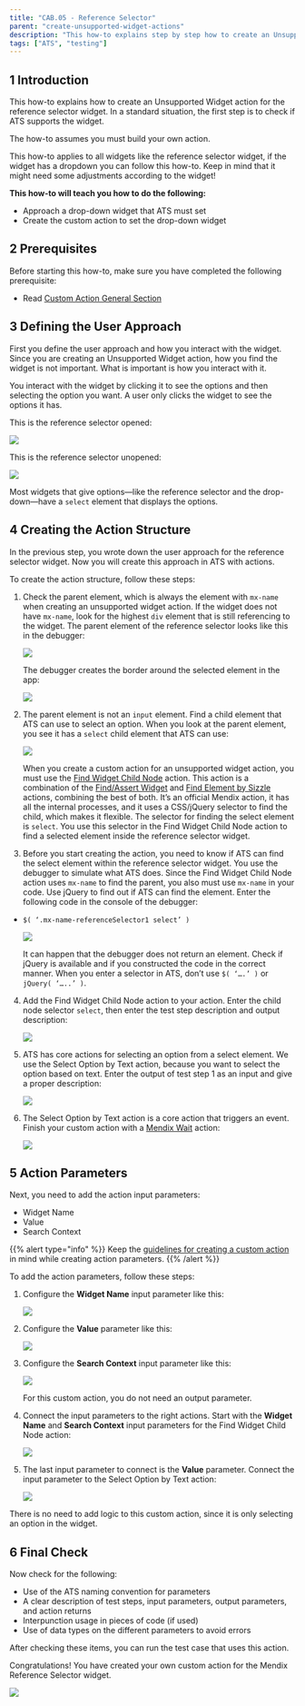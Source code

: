 ```yaml
---
title: "CAB.05 - Reference Selector"
parent: "create-unsupported-widget-actions"
description: "This how-to explains step by step how to create an Unsupported Widget action for the Mendix Reference Selector widget."
tags: ["ATS", "testing"]
---
```


## 1 Introduction

This how-to explains how to create an Unsupported Widget action for the reference selector widget. In a standard situation, the first step is to check if ATS supports the widget. 

The how-to assumes you must build your own action.

This how-to applies to all widgets like the reference selector widget, if the widget has a dropdown you can follow this how-to. Keep in mind that it might need some adjustments according to the widget!

**This how-to will teach you how to do the following:**

* Approach a drop-down widget that ATS must set
* Create the custom action to set the drop-down widget

## 2 Prerequisites

Before starting this how-to, make sure you have completed the following prerequisite:
 
* Read [Custom Action General Section](custom-action-general)

## 3 Defining the User Approach

First you define the user approach and how you interact with the widget. Since you are creating an Unsupported Widget action, how you find the widget is not important. What is important is how you interact with it.

You interact with the widget by clicking it to see the options and then selecting the option you want. A user only clicks the widget to see the options it has.

This is the reference selector opened:

![](attachments/create-unsupported-widget/cab-05-reference-selector/ref-selector-unopenend.png)

This is the reference selector unopened:

![](attachments/create-unsupported-widget/cab-05-reference-selector/ref-selector-openend.png)

Most widgets that give options—like the reference selector and the drop-down—have a `select` element that displays the options.

## 4 Creating the Action Structure

In the previous step, you wrote down the user approach for the reference selector widget. Now you will create this approach in ATS with actions.

To create the action structure, follow these steps:

1.  Check the parent element, which is always the element with `mx-name` when creating an unsupported widget action. If the widget does not have `mx-name`, look for the highest `div` element that is still referencing to the widget. The parent element of the reference selector looks like this in the debugger:

    ![](attachments/create-unsupported-widget/cab-05-reference-selector/ref-selector-parentelement.png)

    The debugger creates the border around the selected element in the app:

    ![](attachments/create-unsupported-widget/cab-05-reference-selector/ref-selector-parentelement-outlined.png)

2.  The parent element is not an `input` element. Find a child element that ATS can use to select an option. When you look at the parent element, you see it has a `select` child element that ATS can use:

    ![](attachments/create-unsupported-widget/cab-05-reference-selector/ref-selector-childelement-select.png)

    When you create a custom action for an unsupported widget action, you must use the [Find Widget Child Node](/ats/refguide/rg-version-1/find-widget-child-node) action. This action is a combination of the [Find/Assert Widget](/ats/refguide/rg-version-1/findassert-widget) and [Find Element by Sizzle](/ats/refguide/rg-version-1/find-element-by-sizzle) actions, combining the best of both. It’s an official Mendix action, it has all the internal processes, and it uses a CSS/jQuery selector to find the child, which makes it flexible. The selector for finding the select element is `select`. You use this selector in the Find Widget Child Node action to find a selected element inside the reference selector widget.
3.  Before you start creating the action, you need to know if ATS can find the select element within the reference selector widget. You use the debugger to simulate what ATS does. Since the Find Widget Child Node action uses `mx-name` to find the parent, you also must use `mx-name` in your code. Use jQuery to find out if ATS can find the element. Enter the following code in the console of the debugger:
  * `$( ‘.mx-name-referenceSelector1 select’ )`

    ![](attachments/create-unsupported-widget/cab-05-reference-selector/ref-selector-childelement-select-selector.png)

    It can happen that the debugger does not return an element. Check if jQuery is available and if you constructed the code in the correct manner. When you enter a selector in ATS, don’t use `$( ‘….’ )` or `jQuery( ‘…..’ )`.

4.  Add the Find Widget Child Node action to your action. Enter the child node selector `select`, then enter the test step description and output description:

    ![](attachments/create-unsupported-widget/cab-05-reference-selector/ref-selector-findwidgetchildnode-action.png)

5.  ATS has core actions for selecting an option from a select element. We use the Select Option by Text action, because you want to select the option based on text. Enter the output of test step 1 as an input and give a proper description:

    ![](attachments/create-unsupported-widget/cab-05-reference-selector/ref-selector-selectoptionbytext-action.png)

6.  The Select Option by Text action is a core action that triggers an event. Finish your custom action with a [Mendix Wait](/ats/refguide/rg-version-1/mendix-wait) action:

    ![](attachments/create-unsupported-widget/cab-05-reference-selector/ref-selector-mendixwait-action.png)

## 5 Action Parameters

Next, you need to add the action input parameters:

* Widget Name
* Value
* Search Context

{{% alert type="info" %}}
Keep the [guidelines for creating a custom action](/ats/bestpractices/bp-version-1/guidelines-custom-action-1) in mind while creating action parameters. 
{{% /alert %}}

To add the action parameters, follow these steps:

1.  Configure the **Widget Name** input parameter like this:

    ![](attachments/create-unsupported-widget/cab-05-reference-selector/ref-selector-widgetname-inputparameter.png)

2.  Configure the **Value** parameter like this:

    ![](attachments/create-unsupported-widget/cab-05-reference-selector/ref-selector-value-inputparameter.png)

3.  Configure the **Search Context** input parameter like this:

    ![](attachments/create-unsupported-widget/cab-05-reference-selector/ref-selector-searchcontext-inputparameter.png)

    For this custom action, you do not need an output parameter.

4.  Connect the input parameters to the right actions. Start with the **Widget Name** and **Search Context** input parameters for the Find Widget Child Node action:

    ![](attachments/create-unsupported-widget/cab-05-reference-selector/ref-selector-findwidgetchildnode-inputparameters.png)

5.  The last input parameter to connect is the **Value** parameter. Connect the input parameter to the Select Option by Text action:

    ![](attachments/create-unsupported-widget/cab-05-reference-selector/ref-selector-selectoptionbytext-inputparameters.png)

There is no need to add logic to this custom action, since it is only selecting an option in the widget.

## 6 Final Check

Now check for the following:

* Use of the ATS naming convention for parameters
* A clear description of test steps, input parameters, output parameters, and action returns
* Interpunction usage in pieces of code (if used)
* Use of data types on the different parameters to avoid errors

After checking these items, you can run the test case that uses this action.

Congratulations! You have created your own custom action for the Mendix Reference Selector widget.

![](attachments/create-unsupported-widget/cab-05-reference-selector/ref-selector-finishedaction.png)
